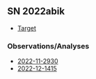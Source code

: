 ## SN 2022abik

* [Target](./target/index.html)

### Observations/Analyses

* [2022-11-2930](./2022-11-2930/index.html)
* [2022-12-1415](./2022-12-1415/index.html)
